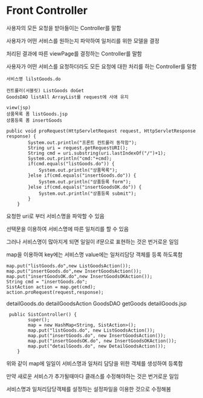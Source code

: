 # Front Controller
사용자의 모든 요청을 받아들이는 Controller를 말함 

사용자가 어떤 서비스를 원하는지 파악하여 일처리를 위한 모델을 결정

처리된 결과에 따른 viewPage를 결정하는 Controller를 말함 

사용자가 어떤 서비스를 요청하더라도 모든 요청에 대한 처리를 하는 Controller를 말함
```
서비스명 lilstGoods.do

컨트롤러(서블릿) ListGoods doGet
GoodsDAO listAll ArrayList를 request에 사애 유지

view(jsp) 
상품목록 폼 listGoods.jsp
상품등록 폼 insertGoods
```
```
public void proRequest(HttpServletRequest request, HttpServletResponse response) {
		System.out.println("프론트 컨트롤러 동작함");
		String uri = request.getRequestURI();
		String cmd = uri.substring(uri.lastIndexOf("/")+1);
		System.out.println("cmd:"+cmd);
		if(cmd.equals("listGoods.do")) {
			System.out.println("상품목록");
		}else if(cmd.equals("insertGoods.do")) {
			System.out.println("상품등록 form");
		}else if(cmd.equals("insertGoodsOK.do")) {
			System.out.println("상품등록 submit");
		}
	}
```
요청한 uri로 부터 서비스명을 파악할 수 있음

선택문을 이용하여 서비스명에 따른 일처리를 할 수 있음 

그러나 서비스명이 많아지게 되면 일일이 if문으로 표현하는 것은 번거로운 일임

map을 이용하여 key에는 서비스명 value에는 일처리담당 객체를 등록 하도록함 
```
map.put("listGoods.do",new ListGoodsAction());
map.put("insertGoods.do",new InsertGoodsAction());
map.put("insertGoodsOK.do",new InsertGoodsOKAction());
String cmd = "insertGoods.do";
SistAction action = map.get(cmd);
action.proRequest(request,response);
```

detailGoods.do
detailGoodsAction
GoodsDAO getGoods
detailGoods.jsp
```
 public SistController() {
        super();
        map = new HashMap<String, SistAction>();
        map.put("listGoods.do", new ListGoodsAction());
        map.put("insertGoods.do", new InsertGoodsAction());
        map.put("insertGoodsOK.do", new InsertGoodsOKAction());
        map.put("detailGoods.do", new DetailGoodsAction());
    }
```
위와 같이 map에 일일이 서비스명과 일처리 담당을 위한 객체를 생성하여 등록함 

만약 새로운 서비스가 추가될때마다 클래스를 수정해야하는 것은 번거로운 일임

서비스명과 일처리담당객체를 설정하는 설정파일을 이용한 것으로 수정해봄

